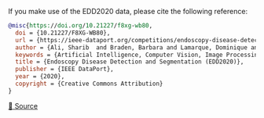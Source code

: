 If you make use of the EDD2020 data, please cite the following reference:

``` bibtex 
@misc{https://doi.org/10.21227/f8xg-wb80,
  doi = {10.21227/F8XG-WB80},
  url = {https://ieee-dataport.org/competitions/endoscopy-disease-detection-and-segmentation-edd2020},
  author = {Ali, Sharib  and Braden, Barbara and Lamarque, Dominique and Realdon, Stefano and Bailey, Adam and Cannizzaro, Renato and Ghatwary, Noha and Rittscher, Jens  and Daul, Christian  and East , James },
  keywords = {Artificial Intelligence, Computer Vision, Image Processing, Machine Learning, Biomedical and Health Sciences, Medical Imaging, Detection, localisation, Semantic Segmentation, out-of-sample detection},
  title = {Endoscopy Disease Detection and Segmentation (EDD2020)},
  publisher = {IEEE DataPort},
  year = {2020},
  copyright = {Creative Commons Attribution}
}
```

[🔗 Source](https://ieee-dataport.org/competitions/endoscopy-disease-detection-and-segmentation-edd2020#files)